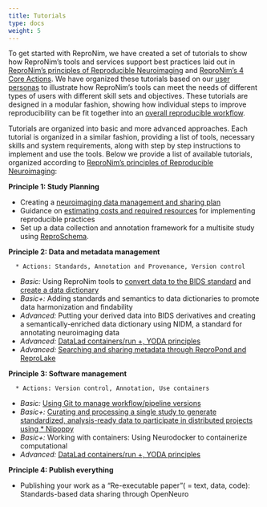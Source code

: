 ```yaml
---
title: Tutorials
type: docs
weight: 5 
---
```


To get started with ReproNim, we have created a set of  tutorials to show how ReproNim’s tools and services support best practices laid out in [ReproNim’s principles of Reproducible Neuroimaging](/about/in-practice/) and [ReproNim’s 4 Core Actions](/about/in-practice/).  We have organized these tutorials based on our [user personas](/resources/getting-started/) to illustrate how ReproNim’s tools can meet the needs of different types of users with different skill sets and objectives. These tutorials are designed in a modular fashion, showing how individual steps to improve reproducibility can be fit together into an [overall reproducible workflow](/about/repronim-approach/).  

Tutorials are organized into basic and more advanced approaches. Each tutorial is organized in a similar fashion,  providing a list of tools, necessary skills and system requirements, along with step by step instructions to implement and use the tools. Below we provide a list of available tutorials, organized according to [ReproNim’s principles of Reproducible Neuroimaging](/about/in-practice/):

**Principle 1:  Study Planning**

* Creating a [neuroimaging data management and sharing plan](/resources/tutorials/data-management-and-sharing/)
* Guidance on [estimating costs and required resources](https://repronim.netlify.app/resources/estimating-cost/) for implementing reproducible practices 
* Set up a data collection and annotation framework for a multisite study using [ReproSchema](/resources/tutorials/reproschema/).

**Principle 2: Data and metadata management**

      * Actions: Standards, Annotation and Provenance, Version control 

* *Basic:*  Using ReproNim tools to [convert data to the BIDS standard](/resources/tutorials/dicom-to-bids/) and [create a data dictionary](/resources/tutorials/data-dictionary/)
* *Basic+:*  Adding standards and semantics to data dictionaries to promote data harmonization and findability
* *Advanced:* Putting your derived data into BIDS derivatives and creating a semantically-enriched  data dictionary using NIDM, a standard for annotating neuroimaging data
* *Advanced:* [DataLad containers/run \+, YODA principles](/resources/tutorials/repronim-containers/)
* *Advanced:* [Searching and sharing metadata through ReproPond and ReproLake](/resources/tutorials/pond-lake/)
  
**Principle 3: Software management**

      * Actions: Version control, Annotation, Use containers

* *Basic:*  [Using Git to manage workflow/pipeline versions](/resources/tutorials/git/)
* *Basic+:* [Curating and processing a single study to generate standardized, analysis-ready data to participate in distributed projects using *
  Nipoppy](/resources/tutorials/nipoppy/)
* *Basic+:* Working with containers:  Using Neurodocker to containerize computational
* *Advanced:* [DataLad containers/run \+, YODA principles](/resources/tutorials/repronim-containers/)

**Principle 4:  Publish everything**

* Publishing your work as a “Re-executable paper”( \= text, data, code):  Standards-based data sharing through OpenNeuro
